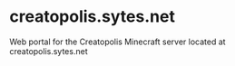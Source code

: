 # creatopolis.sytes.net

Web portal for the Creatopolis Minecraft server located at creatopolis.sytes.net
